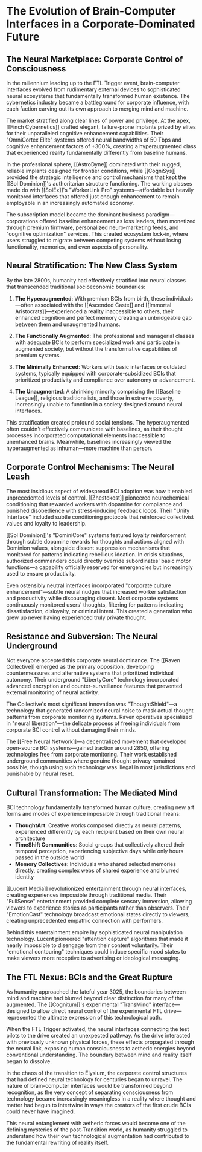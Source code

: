 # The Evolution of Brain-Computer Interfaces in a Corporate-Dominated Future

## The Neural Marketplace: Corporate Control of Consciousness

In the millennium leading up to the FTL Trigger event, brain-computer interfaces evolved from rudimentary external devices to sophisticated neural ecosystems that fundamentally transformed human existence. The cybernetics industry became a battleground for corporate influence, with each faction carving out its own approach to merging mind and machine.

The market stratified along clear lines of power and privilege. At the apex, [[Finch Cybernetics]] crafted elegant, failure-prone implants prized by elites for their unparalleled cognitive enhancement capabilities. Their "OmniCortex Elite" systems offered neural bandwidths of 50 Tbps and cognitive enhancement factors of +300%, creating a hyperaugmented class that experienced reality fundamentally differently from baseline humans.

In the professional sphere, [[AstroDyne]] dominated with their rugged, reliable implants designed for frontier conditions, while [[CogniSys]] provided the strategic intelligence and control mechanisms that kept the [[Sol Dominion]]'s authoritarian structure functioning. The working classes made do with [[SolEx]]'s "WorkerLink Pro" systems—affordable but heavily monitored interfaces that offered just enough enhancement to remain employable in an increasingly automated economy.

The subscription model became the dominant business paradigm—corporations offered baseline enhancement as loss leaders, then monetized through premium firmware, personalized neuro-marketing feeds, and "cognitive optimization" services. This created ecosystem lock-in, where users struggled to migrate between competing systems without losing functionality, memories, and even aspects of personality.

## Neural Stratification: The New Class System

By the late 2800s, humanity had effectively stratified into neural classes that transcended traditional socioeconomic boundaries:

1. **The Hyperaugmented**: With premium BCIs from birth, these individuals—often associated with the [[Ascended Caste]] and [[Immortal Aristocrats]]—experienced a reality inaccessible to others, their enhanced cognition and perfect memory creating an unbridgeable gap between them and unaugmented humans.

2. **The Functionally Augmented**: The professional and managerial classes with adequate BCIs to perform specialized work and participate in augmented society, but without the transformative capabilities of premium systems.

3. **The Minimally Enhanced**: Workers with basic interfaces or outdated systems, typically equipped with corporate-subsidized BCIs that prioritized productivity and compliance over autonomy or advancement.

4. **The Unaugmented**: A shrinking minority comprising the [[Baseline League]], religious traditionalists, and those in extreme poverty, increasingly unable to function in a society designed around neural interfaces.

This stratification created profound social tensions. The hyperaugmented often couldn't effectively communicate with baselines, as their thought processes incorporated computational elements inaccessible to unenhanced brains. Meanwhile, baselines increasingly viewed the hyperaugmented as inhuman—more machine than person.

## Corporate Control Mechanisms: The Neural Leash

The most insidious aspect of widespread BCI adoption was how it enabled unprecedented levels of control. [[Zhestokost]] pioneered neurochemical conditioning that rewarded workers with dopamine for compliance and punished disobedience with stress-inducing feedback loops. Their "Unity Interface" included subtle conditioning protocols that reinforced collectivist values and loyalty to leadership.

[[Sol Dominion]]'s "DominiCore" systems featured loyalty reinforcement through subtle dopamine rewards for thoughts and actions aligned with Dominion values, alongside dissent suppression mechanisms that monitored for patterns indicating rebellious ideation. In crisis situations, authorized commanders could directly override subordinates' basic motor functions—a capability officially reserved for emergencies but increasingly used to ensure productivity.

Even ostensibly neutral interfaces incorporated "corporate culture enhancement"—subtle neural nudges that increased worker satisfaction and productivity while discouraging dissent. Most corporate systems continuously monitored users' thoughts, filtering for patterns indicating dissatisfaction, disloyalty, or criminal intent. This created a generation who grew up never having experienced truly private thought.

## Resistance and Subversion: The Neural Underground

Not everyone accepted this corporate neural dominance. The [[Raven Collective]] emerged as the primary opposition, developing countermeasures and alternative systems that prioritized individual autonomy. Their underground "LibertyCore" technology incorporated advanced encryption and counter-surveillance features that prevented external monitoring of neural activity.

The Collective's most significant innovation was "ThoughtShield"—a technology that generated randomized neural noise to mask actual thought patterns from corporate monitoring systems. Raven operatives specialized in "neural liberation"—the delicate process of freeing individuals from corporate BCI control without damaging their minds.

The [[Free Neural Network]]—a decentralized movement that developed open-source BCI systems—gained traction around 2850, offering technologies free from corporate monitoring. Their work established underground communities where genuine thought privacy remained possible, though using such technology was illegal in most jurisdictions and punishable by neural reset.

## Cultural Transformation: The Mediated Mind

BCI technology fundamentally transformed human culture, creating new art forms and modes of experience impossible through traditional means:

- **ThoughtArt**: Creative works composed directly as neural patterns, experienced differently by each recipient based on their own neural architecture
- **TimeShift Communities**: Social groups that collectively altered their temporal perception, experiencing subjective days while only hours passed in the outside world
- **Memory Collectives**: Individuals who shared selected memories directly, creating complex webs of shared experience and blurred identity

[[Lucent Media]] revolutionized entertainment through neural interfaces, creating experiences impossible through traditional media. Their "FullSense" entertainment provided complete sensory immersion, allowing viewers to experience stories as participants rather than observers. Their "EmotionCast" technology broadcast emotional states directly to viewers, creating unprecedented empathic connection with performers.

Behind this entertainment empire lay sophisticated neural manipulation technology. Lucent pioneered "attention capture" algorithms that made it nearly impossible to disengage from their content voluntarily. Their "emotional contouring" techniques could induce specific mood states to make viewers more receptive to advertising or ideological messaging.

## The FTL Nexus: BCIs and the Great Rupture

As humanity approached the fateful year 3025, the boundaries between mind and machine had blurred beyond clear distinction for many of the augmented. The [[Cognitum]]'s experimental "TransMind" interface—designed to allow direct neural control of the experimental FTL drive—represented the ultimate expression of this technological path.

When the FTL Trigger activated, the neural interfaces connecting the test pilots to the drive created an unexpected pathway. As the drive interacted with previously unknown physical forces, these effects propagated through the neural link, exposing human consciousness to aetheric energies beyond conventional understanding. The boundary between mind and reality itself began to dissolve.

In the chaos of the transition to Elysium, the corporate control structures that had defined neural technology for centuries began to unravel. The nature of brain-computer interfaces would be transformed beyond recognition, as the very concept of separating consciousness from technology became increasingly meaningless in a reality where thought and matter had begun to intertwine in ways the creators of the first crude BCIs could never have imagined.

This neural entanglement with aetheric forces would become one of the defining mysteries of the post-Transition world, as humanity struggled to understand how their own technological augmentation had contributed to the fundamental rewriting of reality itself.